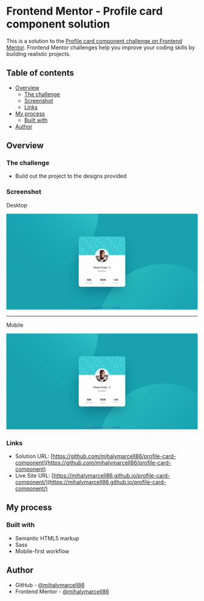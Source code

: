 # Frontend Mentor - Profile card component solution

This is a solution to the [Profile card component challenge on Frontend Mentor](https://www.frontendmentor.io/challenges/profile-card-component-cfArpWshJ). Frontend Mentor challenges help you improve your coding skills by building realistic projects.

## Table of contents

- [Overview](#overview)
  - [The challenge](#the-challenge)
  - [Screenshot](#screenshot)
  - [Links](#links)
- [My process](#my-process)
  - [Built with](#built-with)
- [Author](#author)

## Overview

### The challenge

- Build out the project to the designs provided

### Screenshot

Desktop

![](./screenshots/screenshot-desktop.png)

---

Mobile

![](./screenshots/screenshot-desktop.png)

### Links

- Solution URL: [https://github.com/mihalymarcell86/profile-card-component](https://github.com/mihalymarcell86/profile-card-component)
- Live Site URL: [https://mihalymarcell86.github.io/profile-card-component/](https://mihalymarcell86.github.io/profile-card-component/)

## My process

### Built with

- Semantic HTML5 markup
- Sass
- Mobile-first workflow

## Author

- GitHub - [@mihalymarcell86](https://github.com/mihalymarcell86)
- Frontend Mentor - [@mihalymarcell86](https://www.frontendmentor.io/profile/mihalymarcell86)
